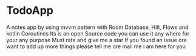 # TodoApp
A notes app by using mvvm pattern with Room Database, Hilt, Flows and kotlin Coroutines
Its is an open Source code you can use it any where for your any purpose 
Must rate and give me a star 
If you found an issue ore want to add up more things please tell me ore mail me i am here for you
